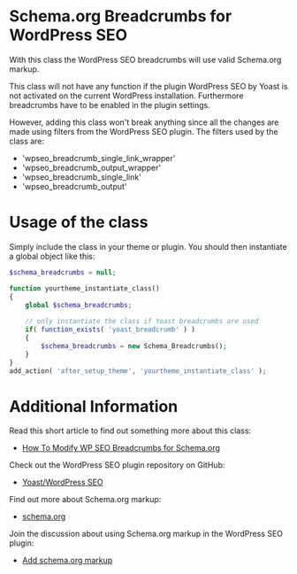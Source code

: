 Schema.org Breadcrumbs for WordPress SEO
========================================

With this class the WordPress SEO breadcrumbs will use valid Schema.org markup.

This class will not have any function if the plugin WordPress SEO by Yoast is not activated on the current WordPress installation.
Furthermore breadcrumbs have to be enabled in the plugin settings.

However, adding this class won't break anything since all the changes are made using filters from the WordPress SEO plugin.
The filters used by the class are:
* 'wpseo_breadcrumb_single_link_wrapper'
* 'wpseo_breadcrumb_output_wrapper'
* 'wpseo_breadcrumb_single_link'
* 'wpseo_breadcrumb_output'

Usage of the class
==================

Simply include the class in your theme or plugin. You should then instantiate a global object like this:
```php
$schema_breadcrumbs = null;

function yourtheme_instantiate_class()
{
	global $schema_breadcrumbs;
	
	// only instantiate the class if Yoast breadcrumbs are used
	if( function_exists( 'yoast_breadcrumb' ) )
	{
		$schema_breadcrumbs = new Schema_Breadcrumbs();
	}
}
add_action( 'after_setup_theme', 'yourtheme_instantiate_class' );
```

Additional Information
======================

Read this short article to find out something more about this class:
* [How To Modify WP SEO Breadcrumbs for Schema.org](http://leaves-and-love.net/how-to-modify-wp-seo-breadcrumbs-for-schema-org/)

Check out the WordPress SEO plugin repository on GitHub:
* [Yoast/WordPress SEO](https://github.com/Yoast/wordpress-seo)

Find out more about Schema.org markup:
* [schema.org](http://schema.org/)

Join the discussion about using Schema.org markup in the WordPress SEO plugin:
* [Add schema.org markup](https://github.com/Yoast/wordpress-seo/issues/179)
